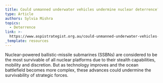 ```yaml
---
title: Could unmanned underwater vehicles undermine nuclear deterrence?
type: Article
authors: Sylvia Mishra
topics:
  - Deterrence
link: >-
  https://www.aspistrategist.org.au/could-unmanned-underwater-vehicles-undermine-nuclear-deterrence/
_template: resources
---
```


Nuclear-powered ballistic-missile submarines (SSBNs) are considered to be the most survivable of all nuclear platforms due to their stealth capabilities, mobility and discretion. But as technology improves and the ocean battlefield becomes more complex, these advances could undermine the survivability of strategic forces.
